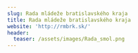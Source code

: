 ```yaml
---
slug: Rada mládeže bratislavského kraja
title: Rada mládeže bratislavského kraja
website: 'http://rmbrk.sk/'
header:
  teaser: /assets/images/Rada_smol.png
---
```


